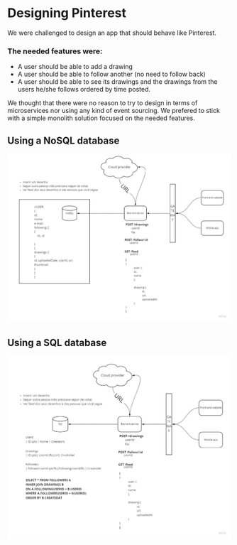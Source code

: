 # Designing Pinterest

We were challenged to design an app that should behave like Pinterest.

### The needed features were:
* A user should be able to add a drawing
* A user should be able to follow another (no need to follow back)
* A user should be able to see its drawings and the drawings from the users he/she follows ordered by time posted.

We thought that there were no reason to try to design in terms of microservices nor using any kind of event sourcing. We prefered to stick with a simple monolith solution focused on the needed features.

## Using a NoSQL database

![NoSQL Approach](../resources/images/week2-nosql.jpg)


## Using a SQL database

![SQL Approach](../resources/images/week2-sql.jpg)
